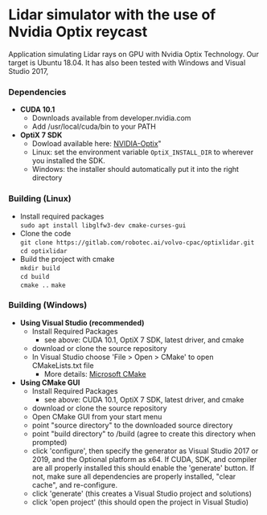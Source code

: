 # Lidar simulator with the use of Nvidia Optix reycast

Application simulating Lidar rays on GPU with Nvidia Optix Technology. Our target is Ubuntu 18.04. It has also been tested with Windows and Visual Studio 2017, 

### Dependencies

* **CUDA 10.1**
    * Downloads available from developer.nvidia.com
    * Add /usr/local/cuda/bin to your PATH
* **OptiX 7 SDK**
    * Dowload available here: [NVIDIA-Optix](http://developer.nvidia.com/optix)"
    * Linux: set the environment variable `OptiX_INSTALL_DIR` to wherever you installed the SDK.
    * Windows: the installer should automatically put it into the right directory

### Building (Linux)
* Install required packages  
    `sudo apt install libglfw3-dev cmake-curses-gui`  
* Clone the code  
    `git clone https://gitlab.com/robotec.ai/volvo-cpac/optixlidar.git`  
   `cd optixlidar`  
* Build the project with cmake  
    `mkdir build`  
    `cd build`  
    `cmake ..`
    `make`  

### Building (Windows)
* **Using Visual Studio (recommended)**
    * Install Required Packages
        * see above: CUDA 10.1, OptiX 7 SDK, latest driver, and cmake
    * download or clone the source repository
    *  In Visual Studio choose 'File > Open > CMake' to open CMakeLists.txt file
        *  More details: [Microsoft CMake](https://docs.microsoft.com/en-us/cpp/build/cmake-projects-in-visual-studio?view=vs-2019)
* **Using CMake GUI**
    * Install Required Packages
        * see above: CUDA 10.1, OptiX 7 SDK, latest driver, and cmake
    * download or clone the source repository
    * Open CMake GUI from your start menu
     * point "source directory" to the downloaded source directory
     * point "build directory" to /build (agree to create this directory when prompted)
     * click 'configure', then specify the generator as Visual Studio 2017 or 2019, and the Optional platform as x64. If CUDA, SDK, and compiler are all properly installed this should enable the 'generate' button. If not, make sure all dependencies are properly installed, "clear cache", and re-configure.
     * click 'generate' (this creates a Visual Studio project and solutions)
     * click 'open project' (this should open the project in Visual Studio)



